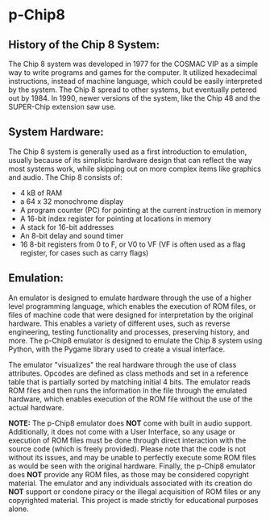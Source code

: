 # p-Chip8
## History of the Chip 8 System:
The Chip 8 system was developed in 1977 for the COSMAC VIP as a simple way to write programs and games for the computer. It utilized hexadecimal instructions, instead of machine language, which could be easily interpreted by the system. The Chip 8 spread to other systems, but eventually petered out by 1984. In 1990, newer versions of the system, like the Chip 48 and the SUPER-Chip extension saw use.

## System Hardware:
The Chip 8 system is generally used as a first introduction to emulation, usually because of its simplistic hardware design that can reflect the way most systems work, while skipping out on more complex items like graphics and audio.
The Chip 8 consists of:
- 4 kB of RAM
- a 64 x 32 monochrome display
- A program counter (PC) for pointing at the current instruction in memory
- A 16-bit index register for pointing at locations in memory
- A stack for 16-bit addresses
- An 8-bit delay and sound timer
- 16 8-bit registers from 0 to F, or V0 to VF (VF is often used as a flag register, for cases such as carry flags)

## Emulation:
An emulator is designed to emulate hardware through the use of a higher level programming language, which enables the execution of ROM files, or files of machine code that were designed for interpretation by the original hardware. This enables a variety of different uses, such as reverse engineering, testing functionality and processes, preserving history, and more.
The p-Chip8 emulator is designed to emulate the Chip 8 system using Python, with the Pygame library used to create a visual interface. 

The emulator "visualizes" the real hardware through the use of class attributes. Opcodes are defined as class methods and set in a reference table that is partially sorted by matching initial 4 bits. The emulator reads ROM files and then runs the information in the file through the emulated hardware, which enables execution of the ROM file without the use of the actual hardware.

**NOTE:** The p-Chip8 emulator does **NOT** come with built in audio support. Additionally, it does not come with a User Interface, so any usage or execution of ROM files must be done through direct interaction with the source code (which is freely provided). Please note that the code is not without its issues, and may be unable to perfectly execute some ROM files as would be seen with the original hardware. Finally, the p-Chip8 emulator does **NOT** provide any ROM files, as those may be considered copyright material. 
The emulator and any individuals associated with its creation do **NOT** support or condone piracy or the illegal acquisition of ROM files or any copyrighted material. This project is made strictly for educational purposes alone.
